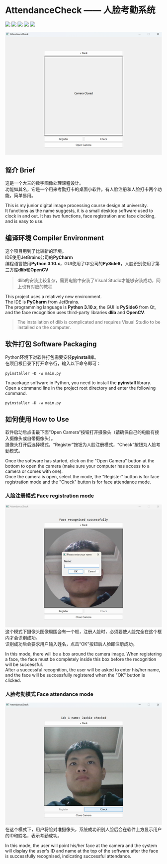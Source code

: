 # AttendanceCheck —— 人脸考勤系统
![](https://img.shields.io/badge/OpenCV-4.5.5.64-brightgreen.svg)
![](https://img.shields.io/badge/PySide6-6.4.0.1-brightgreen.svg)
![](https://img.shields.io/badge/dlib-19.24.0-brightgreen.svg)
![](https://img.shields.io/badge/platform-windows-lightgrey.svg)
![](https://img.shields.io/badge/language-python-orange.svg)


![](Others/img/home.png)

## 简介 Brief
这是一个大三的数字图像处理课程设计。  
功能如其名，它是一个用来考勤打卡的桌面小软件。有人脸注册和人脸打卡两个功能，简单易用。  

This is my junior digital image processing course design at university.  
It functions as the name suggests, it is a small desktop software used to clock in and out. It has two functions, face registration and face clocking, and is easy to use.  

## 编译环境 Compiler Environment
这个项目用到了比较新的环境。  
IDE使用JetBrains公司的**PyCharm**  
编程语言使用**Python 3.10.x**，GUI使用了Qt公司的**PySide6**，人脸识别使用了第三方库**dlib**和**OpenCV**  
> dlib的安装比较复杂，需要电脑中安装了Visual Studio才能够安装成功，网上也有对应的教程  

This project uses a relatively new environment.  
The IDE is **PyCharm** from JetBrains.  
The programming language is **Python 3.10.x**, the GUI is **PySide6** from Qt, and the face recognition uses third-party libraries **dlib** and **OpenCV**.  
> The installation of dlib is complicated and requires Visual Studio to be installed on the computer.  

## 软件打包 Software Packaging
Python环境下对软件打包需要安装**pyinstall**库。  
在项目根目录下打开命令行，输入以下命令即可：  
``` shell
pyinstaller -D -w main.py
```

To package software in Python, you need to install the **pyinstall** library.  
Open a command line in the project root directory and enter the following command.  
``` shell
pyinstaller -D -w main.py
```

## 如何使用 How to Use
软件启动后点击最下面“Open Camera”按钮打开摄像头（请确保自己的电脑有接入摄像头或自带摄像头）。  
摄像头打开后选择模式，“Register”按钮为人脸注册模式，“Check”按钮为人脸考勤模式。  

Once the software has started, click on the "Open Camera" button at the bottom to open the camera (make sure your computer has access to a camera or comes with one).  
Once the camera is open, select the mode, the "Register" button is for face registration mode and the "Check" button is for face attendance mode.  

### 人脸注册模式 Face registration mode
![](Others/img/facial_register.png)  
这个模式下摄像头图像周围会有一个框，注册人脸时，必须要使人脸完全在这个框内才会识别成功。  
识别成功后会要求用户输入姓名，点击“OK”按钮后人脸即注册成功。  

In this mode, there will be a box around the camera image. When registering a face, the face must be completely inside this box before the recognition will be successful.  
After a successful recognition, the user will be asked to enter his/her name, and the face will be successfully registered when the "OK" button is clicked.  

### 人脸考勤模式 Face attendance mode
![](Others/img/facial_check.png)  
在这个模式下，用户将脸对准摄像头，系统成功识别人脸后会在软件上方显示用户的ID和姓名，表示考勤成功。  

In this mode, the user will point his/her face at the camera and the system will display the user's ID and name at the top of the software after the face is successfully recognised, indicating successful attendance.  

